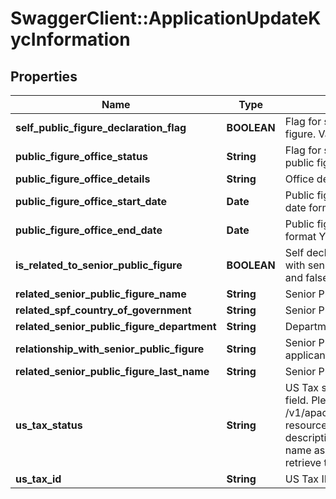 # SwaggerClient::ApplicationUpdateKycInformation

## Properties
Name | Type | Description | Notes
------------ | ------------- | ------------- | -------------
**self_public_figure_declaration_flag** | **BOOLEAN** | Flag for self declaration if applicant is public figure. Valid values: true and false | [optional] 
**public_figure_office_status** | **String** | Flag for status of public office if applicant is public figure | [optional] 
**public_figure_office_details** | **String** | Office details if applicant is public figure | [optional] 
**public_figure_office_start_date** | **Date** | Public figure office start date in ISO 8601 date format YYYY-MM-DD | [optional] 
**public_figure_office_end_date** | **Date** | Public figure office end date in ISO 8601 date format YYYY-MM-DD | [optional] 
**is_related_to_senior_public_figure** | **BOOLEAN** | Self declaration if applicant has any relation with senior public figure. Valid values: true and false | [optional] 
**related_senior_public_figure_name** | **String** | Senior Public Figure Name | [optional] 
**related_spf_country_of_government** | **String** | Senior Public Figure Country of Government | [optional] 
**related_senior_public_figure_department** | **String** | Department Senior Public Figure belongs to | [optional] 
**relationship_with_senior_public_figure** | **String** | Senior Public Figure relationship with applicant | [optional] 
**related_senior_public_figure_last_name** | **String** | Senior Public Figure Last Name | [optional] 
**us_tax_status** | **String** | US Tax status. This is a reference data data field. Please use /v1/apac/utilities/referenceData/{usTaxStatus} resource to get valid value of this field with description. You can use usTaxStatus field name as the referenceCode parameter to retrieve the values. | [optional] 
**us_tax_id** | **String** | US Tax ID | [optional] 

